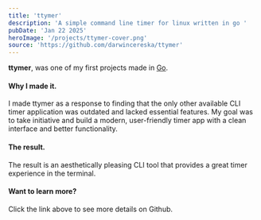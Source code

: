 ```yaml
---
title: 'ttymer'
description: 'A simple command line timer for linux written in go '
pubDate: 'Jan 22 2025'
heroImage: '/projects/ttymer-cover.png'
source: 'https://github.com/darwincereska/ttymer'
---
```


**ttymer**, was one of my first projects made in [Go](https://go.dev).

#### Why I made it.
I made ttymer as a response to finding that the only other available CLI timer application was outdated and lacked essential features.
My goal was to take initiative and build a modern, user-friendly timer app with a clean interface and better functionality.

#### The result.
The result is an aesthetically pleasing CLI tool that provides a great timer experience in the terminal.

#### Want to learn more?
Click the link above to see more details on Github.